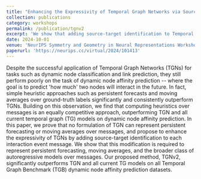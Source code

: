```yaml
---
title: "Enhancing the Expressivity of Temporal Graph Networks via Source-Target Identification"
collection: publications
category: workshops
permalink: /publication/tgnv2
excerpt: 'We show that adding source-target identification to Temporal Graph Networks (TGNs) strictly increases its expressivity and demonstrate that the resulting architecture outperforms all TG methods in dynamic node affinity prediction on all TGB datasets.'
date: 2024-10-01
venue: 'NeurIPS Symmetry and Geometry in Neural Representations Workshop 2024'
paperurl: 'https://neurips.cc/virtual/2024/101413'
---
```


Despite the successful application of Temporal Graph Networks (TGNs) for tasks such as dynamic node classification and link prediction, they still perform poorly on the task of dynamic node affinity prediction -- where the goal is to predict 'how much' two nodes will interact in the future. In fact, simple heuristic approaches such as persistent forecasts and moving averages over ground-truth labels significantly and consistently outperform TGNs. Building on this observation, we find that computing heuristics over messages is an equally competitive approach, outperforming TGN and all current temporal graph (TG) models on dynamic node affinity prediction. In this paper, we prove that no formulation of TGN can represent persistent forecasting or moving averages over messages, and propose to enhance the expressivity of TGNs by adding source-target identification to each interaction event message. We show that this modification is required to represent persistent forecasting, moving averages, and the broader class of autoregressive models over messages. Our proposed method, TGNv2, significantly outperforms TGN and all current TG models on all Temporal Graph Benchmark (TGB) dynamic node affinity prediction datasets.